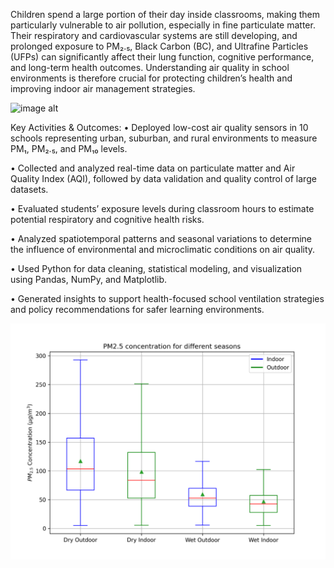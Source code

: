 Children spend a large portion of their day inside classrooms, making them particularly vulnerable to air pollution, especially in fine particulate matter. Their respiratory and cardiovascular systems are still developing, and prolonged exposure to PM₂.₅, Black Carbon (BC), and Ultrafine Particles (UFPs) can significantly affect their lung function, cognitive performance, and long-term health outcomes. Understanding air quality in school environments is therefore crucial for protecting children’s health and improving indoor air management strategies.

![image alt](https://github.com/rivanchandraroy/School-project_1/blob/main/Diurnal%20Variation%20in%20different%20urban%20setting.png?raw=true)

Key Activities & Outcomes:
•	Deployed low-cost air quality sensors in 10 schools representing urban, suburban, and rural environments to measure PM₁, PM₂.₅, and PM₁₀ levels.

•	Collected and analyzed real-time data on particulate matter and Air Quality Index (AQI), followed by data validation and quality control of large datasets.

•	Evaluated students’ exposure levels during classroom hours to estimate potential respiratory and cognitive health risks.

•	Analyzed spatiotemporal patterns and seasonal variations to determine the influence of environmental and microclimatic conditions on air quality.

•	Used Python for data cleaning, statistical modeling, and visualization using Pandas, NumPy, and Matplotlib.

•	Generated insights to support health-focused school ventilation strategies and policy recommendations for safer learning environments.


![image alt](https://github.com/rivanchandraroy/Home-project/blob/main/Summary%20of%20Analysis.png?raw=true)
